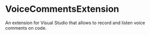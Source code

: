 # VoiceCommentsExtension
An extension for Visual Studio that allows to record and listen voice comments on code.
